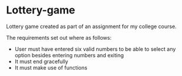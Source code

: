 Lottery-game
============

Lottery game created as part of an assignment
for my college course.

The requirements set out where as follows:
- User must have entered six valid numbers to be able to select any option besides entering numbers and exiting
- It must end gracefully
- It must make use of functions



